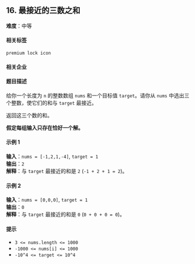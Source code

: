 ## 16. 最接近的三数之和  
**难度**：中等  

#### 相关标签  
`premium lock icon`  

#### 相关企业  

#### 题目描述  
给你一个长度为 `n` 的整数数组 `nums` 和一个目标值 `target`。请你从 `nums` 中选出三个整数，使它们的和与 `target` 最接近。  

返回这三个数的和。  

**假定每组输入只存在恰好一个解。**  

#### 示例 1  

**输入**：`nums = [-1,2,1,-4]`, `target = 1`  
**输出**：`2`  
**解释**：与 `target` 最接近的和是 `2` (`-1 + 2 + 1 = 2`)。  

#### 示例 2  

**输入**：`nums = [0,0,0]`, `target = 1`  
**输出**：`0`  
**解释**：与 `target` 最接近的和是 `0` (`0 + 0 + 0 = 0`)。  

#### 提示  
- `3 <= nums.length <= 1000`  
- `-1000 <= nums[i] <= 1000`  
- `-10^4 <= target <= 10^4`